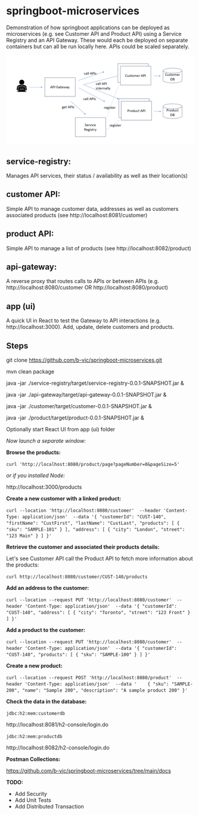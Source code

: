 # springboot-microservices

Demonstration of how springboot applications can be deployed as microservices (e.g. see Customer API and Product API) using a Service Registry and an API Gateway. These would each be deployed on separate containers but can all be run locally here.  APIs could be scaled separately.

![image](https://github.com/b-vic/springboot-microservices/blob/main/docs/microservice.png)


## service-registry: 

Manages API services, their status / availability as well as their location(s)


## customer API: 

Simple API to manage customer data, addresses as well as customers associated products (see http://localhost:8081/customer)


## product API: 

Simple API to manage a list of products (see http://localhost:8082/product)


## api-gateway: 

A reverse proxy that routes calls to APIs or between APIs (e.g. http://localhost:8080/customer OR http://localhost:8080/product)

## app (ui)

A quick UI in React to test the Gateway to API interactions (e.g. http://localhost:3000). Add, update, delete customers and products.


## Steps

git clone https://github.com/b-vic/springboot-microservices.git

mvn clean package

java -jar ./service-registry/target/service-registry-0.0.1-SNAPSHOT.jar &

java -jar ./api-gateway/target/api-gateway-0.0.1-SNAPSHOT.jar &

java -jar ./customer/target/customer-0.0.1-SNAPSHOT.jar &

java -jar ./product/target/product-0.0.1-SNAPSHOT.jar &

Optionally start React UI from app (ui) folder 

_Now launch a separate window:_

**Browse the products:**

`curl 'http://localhost:8080/product/page?pageNumber=0&pageSize=5'`

_or if you installed Node:_

http://localhost:3000/products

**Create a new customer with a linked product:**

`curl --location 'http://localhost:8080/customer' 
--header 'Content-Type: application/json' 
--data '{
    "customerId": "CUST-140",
    "firstName": "CustFirst",
    "lastName": "CustLast",
    "products": [
        {
            "sku": "SAMPLE-101"
        }
    ],
    "address": [
        {
            "city": "London",
            "street": "123 Main"
        }
    ]
}'`

**Retrieve the customer and associated their products details:**

Let's see Customer API call the Product API to fetch more information about the products:

`curl http://localhost:8080/customer/CUST-140/products`


**Add an address to the customer:**

`curl --location --request PUT 'http://localhost:8080/customer' 
--header 'Content-Type: application/json' 
--data '{
    "customerId": "CUST-140",
    "address": [
        {
            "city": "Toronto",
            "street": "123 Front"
        }
    ]
}'`

**Add a product to the customer:**

`curl --location --request PUT 'http://localhost:8080/customer' 
--header 'Content-Type: application/json' 
--data '{
    "customerId": "CUST-140",
    "products": [
        {
            "sku": "SAMPLE-100"
        }
    ]
}'`

**Create a new product:**

`curl --location --request POST 'http://localhost:8080/product' 
--header 'Content-Type: application/json' 
--data '    {
        "sku": "SAMPLE-200",
        "name": "Sample 200",
        "description": "A sample product 200"
    }'`


**Check the data in the database:**

`jdbc:h2:mem:customerdb`

http://localhost:8081/h2-console/login.do

`jdbc:h2:mem:productdb`

http://localhost:8082/h2-console/login.do

**Postman Collections:**

https://github.com/b-vic/springboot-microservices/tree/main/docs


**TODO:**

- Add Security
- Add Unit Tests
- Add Distributed Transaction



